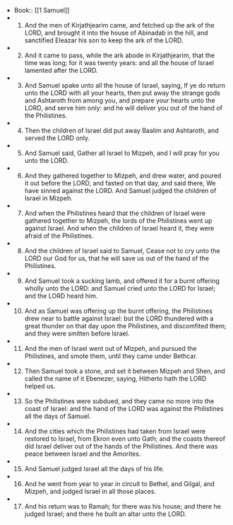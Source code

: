 - Book:: [[1 Samuel]]
- 1. And the men of Kirjathjearim came, and fetched up the ark of the LORD, and brought it into the house of Abinadab in the hill, and sanctified Eleazar his son to keep the ark of the LORD.
- 2. And it came to pass, while the ark abode in Kirjathjearim, that the time was long; for it was twenty years: and all the house of Israel lamented after the LORD.
- 3. And Samuel spake unto all the house of Israel, saying, If ye do return unto the LORD with all your hearts, then put away the strange gods and Ashtaroth from among you, and prepare your hearts unto the LORD, and serve him only: and he will deliver you out of the hand of the Philistines.
- 4. Then the children of Israel did put away Baalim and Ashtaroth, and served the LORD only.
- 5. And Samuel said, Gather all Israel to Mizpeh, and I will pray for you unto the LORD.
- 6. And they gathered together to Mizpeh, and drew water, and poured it out before the LORD, and fasted on that day, and said there, We have sinned against the LORD. And Samuel judged the children of Israel in Mizpeh.
- 7. And when the Philistines heard that the children of Israel were gathered together to Mizpeh, the lords of the Philistines went up against Israel. And when the children of Israel heard it, they were afraid of the Philistines.
- 8. And the children of Israel said to Samuel, Cease not to cry unto the LORD our God for us, that he will save us out of the hand of the Philistines.
- 9. And Samuel took a sucking lamb, and offered it for a burnt offering wholly unto the LORD: and Samuel cried unto the LORD for Israel; and the LORD heard him.
- 10. And as Samuel was offering up the burnt offering, the Philistines drew near to battle against Israel: but the LORD thundered with a great thunder on that day upon the Philistines, and discomfited them; and they were smitten before Israel.
- 11. And the men of Israel went out of Mizpeh, and pursued the Philistines, and smote them, until they came under Bethcar.
- 12. Then Samuel took a stone, and set it between Mizpeh and Shen, and called the name of it Ebenezer, saying, Hitherto hath the LORD helped us.
- 13. So the Philistines were subdued, and they came no more into the coast of Israel: and the hand of the LORD was against the Philistines all the days of Samuel.
- 14. And the cities which the Philistines had taken from Israel were restored to Israel, from Ekron even unto Gath; and the coasts thereof did Israel deliver out of the hands of the Philistines. And there was peace between Israel and the Amorites.
- 15. And Samuel judged Israel all the days of his life.
- 16. And he went from year to year in circuit to Bethel, and Gilgal, and Mizpeh, and judged Israel in all those places.
- 17. And his return was to Ramah; for there was his house; and there he judged Israel; and there he built an altar unto the LORD.
